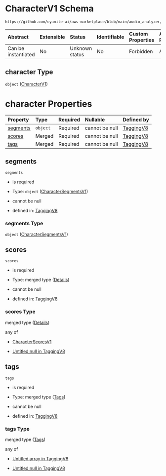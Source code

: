 # CharacterV1 Schema

```txt
https://github.com/cyanite-ai/aws-marketplace/blob/main/audio_analyzer/schemes/marketplace_v1/schema/TaggingV8.schema.json#/properties/character
```



| Abstract            | Extensible | Status         | Identifiable | Custom Properties | Additional Properties | Access Restrictions | Defined In                                                                     |
| :------------------ | :--------- | :------------- | :----------- | :---------------- | :-------------------- | :------------------ | :----------------------------------------------------------------------------- |
| Can be instantiated | No         | Unknown status | No           | Forbidden         | Allowed               | none                | [TaggingV8.schema.json\*](../out/TaggingV8.schema.json "open original schema") |

## character Type

`object` ([CharacterV1](taggingv8-defs-characterv1.md))

# character Properties

| Property              | Type     | Required | Nullable       | Defined by                                                                                                                                                                                                                     |
| :-------------------- | :------- | :------- | :------------- | :----------------------------------------------------------------------------------------------------------------------------------------------------------------------------------------------------------------------------- |
| [segments](#segments) | `object` | Required | cannot be null | [TaggingV8](taggingv8-defs-charactersegmentsv1.md "https://github.com/cyanite-ai/aws-marketplace/blob/main/audio_analyzer/schemes/marketplace_v1/schema/TaggingV8.schema.json#/$defs/CharacterV1/properties/segments")         |
| [scores](#scores)     | Merged   | Required | cannot be null | [TaggingV8](taggingv8-defs-characterv1-properties-scores.md "https://github.com/cyanite-ai/aws-marketplace/blob/main/audio_analyzer/schemes/marketplace_v1/schema/TaggingV8.schema.json#/$defs/CharacterV1/properties/scores") |
| [tags](#tags)         | Merged   | Required | cannot be null | [TaggingV8](taggingv8-defs-characterv1-properties-tags.md "https://github.com/cyanite-ai/aws-marketplace/blob/main/audio_analyzer/schemes/marketplace_v1/schema/TaggingV8.schema.json#/$defs/CharacterV1/properties/tags")     |

## segments



`segments`

* is required

* Type: `object` ([CharacterSegmentsV1](taggingv8-defs-charactersegmentsv1.md))

* cannot be null

* defined in: [TaggingV8](taggingv8-defs-charactersegmentsv1.md "https://github.com/cyanite-ai/aws-marketplace/blob/main/audio_analyzer/schemes/marketplace_v1/schema/TaggingV8.schema.json#/$defs/CharacterV1/properties/segments")

### segments Type

`object` ([CharacterSegmentsV1](taggingv8-defs-charactersegmentsv1.md))

## scores



`scores`

* is required

* Type: merged type ([Details](taggingv8-defs-characterv1-properties-scores.md))

* cannot be null

* defined in: [TaggingV8](taggingv8-defs-characterv1-properties-scores.md "https://github.com/cyanite-ai/aws-marketplace/blob/main/audio_analyzer/schemes/marketplace_v1/schema/TaggingV8.schema.json#/$defs/CharacterV1/properties/scores")

### scores Type

merged type ([Details](taggingv8-defs-characterv1-properties-scores.md))

any of

* [CharacterScoresV1](taggingv8-defs-characterscoresv1.md "check type definition")

* [Untitled null in TaggingV8](taggingv8-defs-characterv1-properties-scores-anyof-1.md "check type definition")

## tags



`tags`

* is required

* Type: merged type ([Tags](taggingv8-defs-characterv1-properties-tags.md))

* cannot be null

* defined in: [TaggingV8](taggingv8-defs-characterv1-properties-tags.md "https://github.com/cyanite-ai/aws-marketplace/blob/main/audio_analyzer/schemes/marketplace_v1/schema/TaggingV8.schema.json#/$defs/CharacterV1/properties/tags")

### tags Type

merged type ([Tags](taggingv8-defs-characterv1-properties-tags.md))

any of

* [Untitled array in TaggingV8](taggingv8-defs-characterv1-properties-tags-anyof-0.md "check type definition")

* [Untitled null in TaggingV8](taggingv8-defs-characterv1-properties-tags-anyof-1.md "check type definition")
